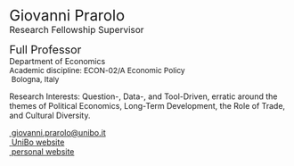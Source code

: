 <span style="font-size: 20pt; color: var(--global-theme-color);"> Giovanni Prarolo </span> <br> <span style="font-size: 12pt; color: var(--global-theme-color);"> Research Fellowship Supervisor </span>

<span style="font-size: 15pt;"> Full Professor </span> <br> Department of Economics <br> <span style="font-size: 10pt;"> Academic discipline: ECON-02/A Economic Policy </span> <br> <span style="font-size: 10pt;"> <i class="fa-solid fa-location-dot"></i> &nbsp;Bologna, Italy</span>

Research Interests: Question-, Data-, and Tool-Driven, erratic around the themes of Political Economics, Long-Term Development, the Role of Trade, and Cultural Diversity.

[<i class="fa-solid fa-envelope"></i> &nbsp;giovanni.prarolo@unibo.it](mailto:giovanni.prarolo@unibo.it) <br>
[<i class="fa-solid fa-building-columns"></i> &nbsp;UniBo website](https://www.unibo.it/sitoweb/giovanni.prarolo/en) <br>
[<i class="fa-solid fa-globe"></i> &nbsp;personal website](https://sites.google.com/site/giovanniprarolo/)
